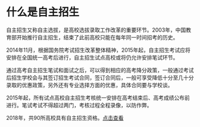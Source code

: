 # 什么是自主招生

自主招生又称自主选拔，是高校选拔录取工作改革的重要环节。2003年，中国教育部开始推行自主招生，结束了此前高校只能在每年同一时间招考的历史。

2014年11月，根据国务院考试招生改革整体精神，2015年起，自主招生考试应将安排在全国统一高考后进行，自主招生试点高校或将仍允许安排笔试环节。

通过高考自主招生笔试和面试之后，可以得到相应的高考降分政策，一般通过考试后招生学校会与其签订招生考试合同，签订合同后，一般可享受降低十分至几十分录取的优惠政策，另外还有专业选择方面的优惠，具体合同要与学校谈。

2015年起，所有试点高校自主招生考核统一安排在高考结束后、高考成绩公布前进行。笔试考试不得超过两门，考核过程全程录像，以防作弊。

2018年，共90所高校具有自主招生资格。[点击查看](http://gaokao.eol.cn/zizhu/)
